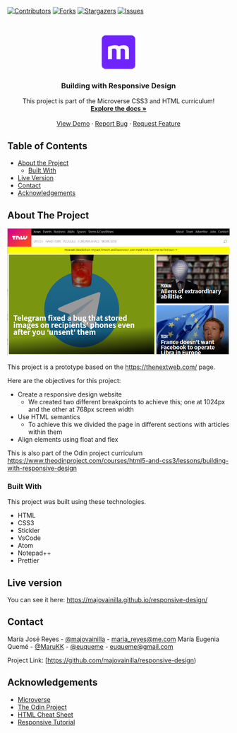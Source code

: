 <!--
*** Thanks for checking out this README Template. If you have a suggestion that would
*** make this better, please fork the repo and create a pull request or simply open
*** an issue with the tag "enhancement".
*** Thanks again! Now go create something AMAZING! :D
-->

<!-- PROJECT SHIELDS -->
<!--
*** I'm using markdown "reference style" links for readability.
*** Reference links are enclosed in brackets [ ] instead of parentheses ( ).
*** See the bottom of this document for the declaration of the reference variables
*** for contributors-url, forks-url, etc. This is an optional, concise syntax you may use.
*** https://www.markdownguide.org/basic-syntax/#reference-style-links
-->
[![Contributors][contributors-shield]][contributors-url]
[![Forks][forks-shield]][forks-url]
[![Stargazers][stars-shield]][stars-url]
[![Issues][issues-shield]][issues-url]

<!-- PROJECT LOGO -->
<br />
<p align="center">
  <a href="https://github.com/majovainilla/responsive-design">
    <img src="img/mLogo.png" alt="Logo" width="80" height="80">
  </a>

  <h3 align="center">Building with Responsive Design</h3>

  <p align="center">
    This project is part of the Microverse CSS3 and HTML curriculum!
    <br />
    <a href="https://github.com/majovainilla/responsive-design"><strong>Explore the docs »</strong></a>
    <br />
    <br />
    <a href="https://github.com/majovainilla/responsive-design">View Demo</a>
    ·
    <a href="https://github.com/majovainilla/responsive-design/issues">Report Bug</a>
    ·
    <a href="https://github.com/majovainilla/responsive-design/issues">Request Feature</a>
  </p>
</p>

<!-- TABLE OF CONTENTS -->
## Table of Contents

* [About the Project](#about-the-project)
  * [Built With](#built-with)
* [Live Version](#live-version)
* [Contact](#contact)
* [Acknowledgements](#acknowledgements)

<!-- ABOUT THE PROJECT -->
## About The Project

[![Product Name Screen Shot][product-screenshot]](https://majovainilla.github.io/responsive-design/)

This project is a prototype based on the https://thenextweb.com/ page.

Here are the objectives for this project:
* Create a responsive design website
	* We created two different breakpoints to achieve this; one at 1024px and the other at 768px screen width
* Use HTML semantics
	* To achieve this we divided the page in different sections with articles within them
* Align elements using float and flex

This is also part of the Odin project curriculum https://www.theodinproject.com/courses/html5-and-css3/lessons/building-with-responsive-design

### Built With
This project was built using these technologies.
* HTML
* CSS3
* Stickler
* VsCode
* Atom
* Notepad++
* Prettier 

<!-- LIVE VERSION -->
## Live version

You can see it here:  https://majovainilla.github.io/responsive-design/

<!-- CONTACT -->
## Contact

María José Reyes - [@majovainilla](https://github.com/majovainilla) - maria_reyes@me.com
María Eugenia Quemé - [@MaruKK](https://twitter.com/MaruKK) - [@euqueme](https://github.com/euqueme) - euqueme@gmail.com

Project Link: [https://github.com/majovainilla/responsive-design)

<!-- ACKNOWLEDGEMENTS -->
## Acknowledgements
* [Microverse](https://www.microverse.org/)
* [The Odin Project](https://www.theodinproject.com/)
* [HTML Cheat Sheet](https://htmlcheatsheet.com/js/)
* [Responsive Tutorial](https://www.lingulo.com/tutorials/css/how-to-build-a-html5-website-from-scratch)

<!-- MARKDOWN LINKS & IMAGES -->
<!-- https://www.markdownguide.org/basic-syntax/#reference-style-links -->
[contributors-shield]: https://img.shields.io/github/contributors/majovainilla/responsive-design.svg?style=flat-square
[contributors-url]: https://github.com/majovainilla/responsive-design/graphs/contributors
[forks-shield]: https://img.shields.io/github/forks/majovainilla/responsive-design.svg?style=flat-square
[forks-url]: https://github.com/majovainilla/responsive-design/network/members
[stars-shield]: https://img.shields.io/github/stars/majovainilla/responsive-design.svg?style=flat-square
[stars-url]: https://github.com/majovainilla/responsive-design/stargazers
[issues-shield]: https://img.shields.io/github/issues/majovainilla/responsive-design.svg?style=flat-square
[issues-url]: https://github.com/majovainilla/responsive-design/issues
[product-screenshot]: img/screenshot.png
